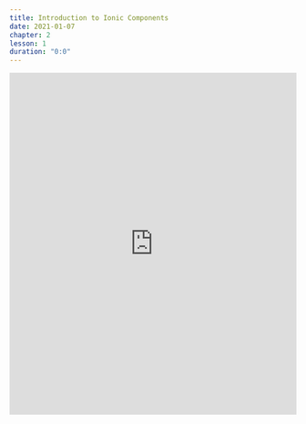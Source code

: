 ```yaml
---
title: Introduction to Ionic Components
date: 2021-01-07
chapter: 2
lesson: 1
duration: "0:0"
---
```


<iframe width="100%" height="600" src="https://www.youtube.com/embed/o55MVDFLu6E" title="YouTube video player" frameborder="0" allow="accelerometer; autoplay; clipboard-write; encrypted-media; gyroscope; picture-in-picture" allowfullscreen></iframe>